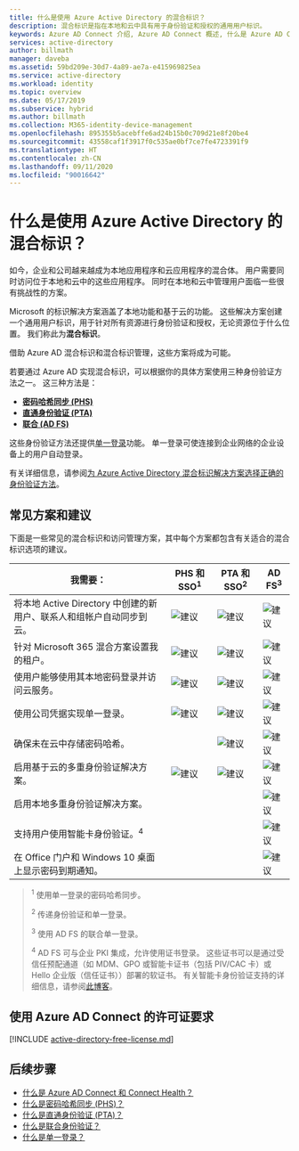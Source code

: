 ```yaml
---
title: 什么是使用 Azure Active Directory 的混合标识？
description: 混合标识是指在本地和云中具有用于身份验证和授权的通用用户标识。
keywords: Azure AD Connect 介绍, Azure AD Connect 概述, 什么是 Azure AD Connect, 安装 active directory
services: active-directory
author: billmath
manager: daveba
ms.assetid: 59bd209e-30d7-4a89-ae7a-e415969825ea
ms.service: active-directory
ms.workload: identity
ms.topic: overview
ms.date: 05/17/2019
ms.subservice: hybrid
ms.author: billmath
ms.collection: M365-identity-device-management
ms.openlocfilehash: 895355b5acebffe6ad24b15b0c709d21e8f20be4
ms.sourcegitcommit: 43558caf1f3917f0c535ae0bf7ce7fe4723391f9
ms.translationtype: HT
ms.contentlocale: zh-CN
ms.lasthandoff: 09/11/2020
ms.locfileid: "90016642"
---
```

# <a name="what-is-hybrid-identity-with-azure-active-directory"></a>什么是使用 Azure Active Directory 的混合标识？

如今，企业和公司越来越成为本地应用程序和云应用程序的混合体。  用户需要同时访问位于本地和云中的这些应用程序。 同时在本地和云中管理用户面临一些很有挑战性的方案。 

Microsoft 的标识解决方案涵盖了本地功能和基于云的功能。  这些解决方案创建一个通用用户标识，用于针对所有资源进行身份验证和授权，无论资源位于什么位置。 我们称此为**混合标识**。

借助 Azure AD 混合标识和混合标识管理，这些方案将成为可能。

若要通过 Azure AD 实现混合标识，可以根据你的具体方案使用三种身份验证方法之一。   这三种方法是： 

- **[密码哈希同步 (PHS)](whatis-phs.md)**  
- **[直通身份验证 (PTA)](how-to-connect-pta.md)**  
- **[联合 (AD FS)](whatis-fed.md)** 

这些身份验证方法还提供[单一登录](how-to-connect-sso.md)功能。  单一登录可使连接到企业网络的企业设备上的用户自动登录。

有关详细信息，请参阅[为 Azure Active Directory 混合标识解决方案选择正确的身份验证方法](./choose-ad-authn.md)。 

## <a name="common-scenarios-and-recommendations"></a>常见方案和建议 

下面是一些常见的混合标识和访问管理方案，其中每个方案都包含有关适合的混合标识选项的建议。 

|我需要：|PHS 和 SSO<sup>1</sup>| PTA 和 SSO<sup>2</sup> | AD FS<sup>3</sup>| 
|-----|-----|-----|-----| 
|将本地 Active Directory 中创建的新用户、联系人和组帐户自动同步到云。|![建议](./media/whatis-hybrid-identity/ic195031.png)| ![建议](./media/whatis-hybrid-identity/ic195031.png) |![建议](./media/whatis-hybrid-identity/ic195031.png)| 
|针对 Microsoft 365 混合方案设置我的租户。|![建议](./media/whatis-hybrid-identity/ic195031.png)| ![建议](./media/whatis-hybrid-identity/ic195031.png) |![建议](./media/whatis-hybrid-identity/ic195031.png)| 
|使用户能够使用其本地密码登录并访问云服务。|![建议](./media/whatis-hybrid-identity/ic195031.png)| ![建议](./media/whatis-hybrid-identity/ic195031.png) |![建议](./media/whatis-hybrid-identity/ic195031.png)| 
|使用公司凭据实现单一登录。|![建议](./media/whatis-hybrid-identity/ic195031.png)| ![建议](./media/whatis-hybrid-identity/ic195031.png) |![建议](./media/whatis-hybrid-identity/ic195031.png)|  
|确保未在云中存储密码哈希。| |![建议](./media/whatis-hybrid-identity/ic195031.png)|![建议](./media/whatis-hybrid-identity/ic195031.png)| 
|启用基于云的多重身份验证解决方案。|![建议](./media/whatis-hybrid-identity/ic195031.png)|![建议](./media/whatis-hybrid-identity/ic195031.png)|![建议](./media/whatis-hybrid-identity/ic195031.png)| 
|启用本地多重身份验证解决方案。| | |![建议](./media/whatis-hybrid-identity/ic195031.png)| 
|支持用户使用智能卡身份验证。<sup>4</sup>| | |![建议](./media/whatis-hybrid-identity/ic195031.png)| 
|在 Office 门户和 Windows 10 桌面上显示密码到期通知。| | |![建议](./media/whatis-hybrid-identity/ic195031.png)| 

> <sup>1</sup> 使用单一登录的密码哈希同步。 
> 
> <sup>2</sup> 传递身份验证和单一登录。  
> 
> <sup>3</sup> 使用 AD FS 的联合单一登录。  
>  
> <sup>4</sup> AD FS 可与企业 PKI 集成，允许使用证书登录。 这些证书可以是通过受信任预配通道（如 MDM、GPO 或智能卡证书（包括 PIV/CAC 卡）或 Hello 企业版（信任证书））部署的软证书。 有关智能卡身份验证支持的详细信息，请参阅[此博客](/archive/blogs/samueld/adfs-certauth-aad-o365)。 
> 

## <a name="license-requirements-for-using-azure-ad-connect"></a>使用 Azure AD Connect 的许可证要求

[!INCLUDE [active-directory-free-license.md](../../../includes/active-directory-free-license.md)]

## <a name="next-steps"></a>后续步骤 

- [什么是 Azure AD Connect 和 Connect Health？](whatis-azure-ad-connect.md) 
- [什么是密码哈希同步 (PHS)？](whatis-phs.md) 
- [什么是直通身份验证 (PTA)？](how-to-connect-pta.md) 
- [什么是联合身份验证？](whatis-fed.md) 
- [什么是单一登录？](how-to-connect-sso.md)